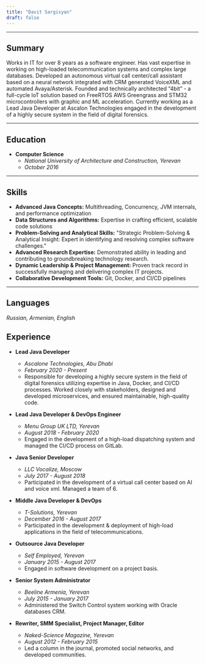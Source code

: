 ```yaml
---
title: "Davit Sargisyan"
draft: false
---
```


---

## **Summary**
Works in IT for over 8 years as a software engineer. Has vast expertise in working on high-loaded telecommunication systems and complex large databases. Developed an autonomous virtual call center/call assistant based on a neural network integrated with CRM generated VoiceXML and automated Avaya/Asterisk. Founded and technically architected “4bit” - a full-cycle IoT solution based on FreeRTOS AWS Greengrass and STM32 microcontrollers with graphic and ML acceleration. Currently working as a Lead Java Developer at Ascalon Technologies engaged in the development of a highly secure system in the field of digital forensics.

---

## **Education**
- **Computer Science**
  - *National University of Architecture and Construction, Yerevan*
  - *October 2016*

---

## **Skills**
- **Advanced Java Concepts:** Multithreading, Concurrency, JVM internals, and performance optimization
- **Data Structures and Algorithms:** Expertise in crafting efficient, scalable code solutions
- **Problem-Solving and Analytical Skills:** "Strategic Problem-Solving & Analytical Insight: Expert in identifying and resolving complex software challenges."
- **Advanced Research Expertise:** Demonstrated ability in leading and contributing to groundbreaking technology research.
- **Dynamic Leadership & Project Management:** Proven track record in successfully managing and delivering complex IT projects.
- **Collaborative Development Tools:** Git, Docker, and CI/CD pipelines

---

## **Languages**
*Russian, Armenian, English*


## **Experience**
- **Lead Java Developer**
  - *Ascalone Technologies, Abu Dhabi*
  - *February 2020 - Present*
  - Responsible for developing a highly secure system in the field of digital forensics utilizing expertise in Java, Docker, and CI/CD processes. Worked closely with stakeholders, designed and developed microservices, and ensured maintainable, high-quality code.

- **Lead Java Developer & DevOps Engineer**
  - *Menu Group UK LTD, Yerevan*
  - *August 2018 - February 2020*
  - Engaged in the development of a high-load dispatching system and managed the CI/CD process on GitLab.

- **Java Senior Developer**
  - *LLC Vocalize, Moscow*
  - *July 2017 - August 2018*
  - Participated in the development of a virtual call center based on AI and voice xml. Managed a team of 6.

- **Middle Java Developer & DevOps**
  - *T-Solutions, Yerevan*
  - *December 2016 - August 2017*
  - Participated in the development & deployment of high-load applications in the field of telecommunications.

- **Outsource Java Developer**
  - *Self Employed, Yerevan*
  - *January 2015 - August 2017*
  - Engaged in software development on a project basis.

- **Senior System Administrator**
  - *Beeline Armenia, Yerevan*
  - *July 2015 - January 2017*
  - Administered the Switch Control system working with Oracle databases CRM.

- **Rewriter, SMM Specialist, Project Manager, Editor**
  - *Naked-Science Magazine, Yerevan*
  - *August 2012 - February 2015*
  - Led a column in the journal, promoted social networks, and developed communities.